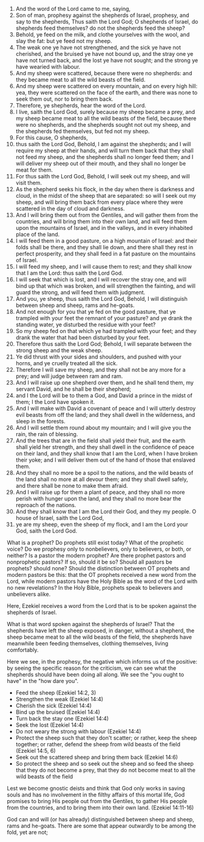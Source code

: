 1. And the word of the Lord came to me, saying,
2. Son of man, prophesy against the shepherds of Israel, prophesy, and say to the shepherds, Thus saith the Lord God; O shepherds of Israel, do shepherds feed themselves? do not the shepherds feed the sheep?
3. Behold, ye feed on the milk, and clothe yourselves with the wool, and slay the fat: but ye feed not my sheep.
4. The weak one ye have not strengthened, and the sick ye have not cherished, and the bruised ye have not bound up, and the stray one ye have not turned back, and the lost ye have not sought; and the strong ye have wearied with labour.
5. And my sheep were scattered, because there were no shepherds: and they became meat to all the wild beasts of the field.
6. And my sheep were scattered on every mountain, and on every high hill: yea, they were scattered on the face of the earth, and there was none to seek them out, nor to bring them back.
7. Therefore, ye shepherds, hear the word of the Lord.
8. I live, saith the Lord God, surely because my sheep became a prey, and my sheep became meat to all the wild beasts of the field, because there were no shepherds, and the shepherds sought not out my sheep, and the shepherds fed themselves, but fed not my sheep.
9. For this cause, O shepherds,
10. thus saith the Lord God, Behold, I am against the shepherds; and I will require my sheep at their hands, and will turn them back that they shall not feed my sheep, and the shepherds shall no longer feed them; and I will deliver my sheep out of their mouth, and they shall no longer be meat for them.
11. For thus saith the Lord God, Behold, I will seek out my sheep, and will visit them.
12. As the shepherd seeks his flock, in the day when there is darkness and cloud, in the midst of the sheep that are separated: so will I seek out my sheep, and will bring them back from every place where they were scattered in the day of cloud and darkness.
13. And I will bring them out from the Gentiles, and will gather them from the countries, and will bring them into their own land, and will feed them upon the mountains of Israel, and in the valleys, and in every inhabited place of the land.
14. I will feed them in a good pasture, on a high mountain of Israel: and their folds shall be there, and they shall lie down, and there shall they rest in perfect prosperity, and they shall feed in a fat pasture on the mountains of Israel.
15. I will feed my sheep, and I will cause them to rest; and they shall know that I am the Lord: thus saith the Lord God.
16. I will seek that which is lost, and I will recover the stray one, and will bind up that which was broken, and will strengthen the fainting, and will guard the strong, and will feed them with judgment.
17. And you, ye sheep, thus saith the Lord God, Behold, I will distinguish between sheep and sheep, rams and he-goats.
18. And not enough for you that ye fed on the good pasture, that ye trampled with your feet the remnant of your pasture? and ye drank the standing water, ye disturbed the residue with your feet?
19. So my sheep fed on that which ye had trampled with your feet; and they drank the water that had been disturbed by your feet.
20. Therefore thus saith the Lord God; Behold, I will separate between the strong sheep and the weak sheep.
21. Ye did thrust with your sides and shoulders, and pushed with your horns, and ye cruelly treated all the sick.
22. Therefore I will save my sheep, and they shall not be any more for a prey; and will judge between ram and ram.
23. And I will raise up one shepherd over them, and he shall tend them, my servant David, and he shall be their shepherd;
24. and I the Lord will be to them a God, and David a prince in the midst of them; I the Lord have spoken it.
25. And I will make with David a covenant of peace and I will utterly destroy evil beasts from off the land; and they shall dwell in the wilderness, and sleep in the forests.
26. And I will settle them round about my mountain; and I will give you the rain, the rain of blessing.
27. And the trees that are in the field shall yield their fruit, and the earth shall yield her strength, and they shall dwell in the confidence of peace on their land, and they shall know that I am the Lord, when I have broken their yoke; and I will deliver them out of the hand of those that enslaved them.
28. And they shall no more be a spoil to the nations, and the wild beasts of the land shall no more at all devour them; and they shall dwell safely, and there shall be none to make them afraid.
29. And I will raise up for them a plant of peace, and they shall no more perish with hunger upon the land, and they shall no more bear the reproach of the nations.
30. And they shall know that I am the Lord their God, and they my people. O house of Israel, saith the Lord God,
31. ye are my sheep, even the sheep of my flock, and I am the Lord your God, saith the Lord God.

What is a prophet? Do prophets still exist today? What of the prophetic voice? Do we prophesy only to nonbelievers, only to believers, or both, or neither? Is a pastor the modern prophet? Are there prophet pastors and nonprophetic pastors? If so, should it be so? Should all pastors be prophets? should none? Should the distinction between OT prophets and modern pastors be this: that the OT prophets received a new word from the Lord, while modern pastors have the Holy Bible as the word of the Lord with no new revelations?
In the Holy Bible, prophets speak to believers and unbelievers alike. 

Here, Ezekiel receives a word from the Lord that is to be spoken against the shepherds of Israel. 

What is that word spoken against the shepherds of Israel? That the shepherds have left the sheep exposed, in danger, without a shepherd, the sheep became meat to all the wild beasts of the field, the shepherds have meanwhile been feeding themselves, clothing themselves, living comfortably. 

Here we see, in the prophesy, the negative which informs us of the positive: by seeing the specific reason for the criticism, we can see what the shepherds should have been doing all along. We see the "you ought to have" in the "how dare you". 
- Feed the sheep (Ezekiel 14:2, 3)
- Strengthen the weak (Ezekiel 14:4)
- Cherish the sick (Ezekiel 14:4)
- Bind up the bruised (Ezekiel 14:4)
- Turn back the stay one (Ezekiel 14:4)
- Seek the lost (Ezekiel 14:4)
- Do not weary the strong with labour (Ezekiel 14:4)
- Protect the sheep such that they don't scatter; or rather, keep the sheep together; or rather, defend the sheep from wild beasts of the field (Ezekiel 14:5, 6)
- Seek out the scattered sheep and bring them back (Ezekiel 14:6)
- So protect the sheep and so seek out the sheep and so feed the sheep that they do not become a prey, that they do not become meat to all the wild beasts of the field

Lest we become gnostic deists and think that God only works in saving souls and has no involvement in the filthy affairs of this mortal life, God promises to bring His people out from the Gentiles, to gather His people from the countries, and to bring them into their own land. (Ezekiel 14:11-16)

God can and will (or has already) distinguished between sheep and sheep, rams and he-goats. There are some that appear outwardly to be among the fold, yet are not; 


